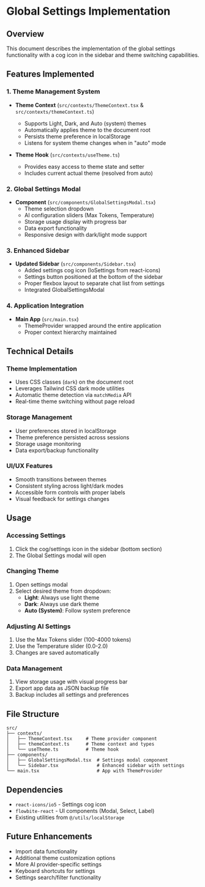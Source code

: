 # Global Settings Implementation

## Overview
This document describes the implementation of the global settings functionality with a cog icon in the sidebar and theme switching capabilities.

## Features Implemented

### 1. Theme Management System
- **Theme Context** (`src/contexts/ThemeContext.tsx` & `src/contexts/themeContext.ts`)
  - Supports Light, Dark, and Auto (system) themes
  - Automatically applies theme to the document root
  - Persists theme preference in localStorage
  - Listens for system theme changes when in "auto" mode

- **Theme Hook** (`src/contexts/useTheme.ts`)
  - Provides easy access to theme state and setter
  - Includes current actual theme (resolved from auto)

### 2. Global Settings Modal
- **Component** (`src/components/GlobalSettingsModal.tsx`)
  - Theme selection dropdown
  - AI configuration sliders (Max Tokens, Temperature)
  - Storage usage display with progress bar
  - Data export functionality
  - Responsive design with dark/light mode support

### 3. Enhanced Sidebar
- **Updated Sidebar** (`src/components/Sidebar.tsx`)
  - Added settings cog icon (IoSettings from react-icons)
  - Settings button positioned at the bottom of the sidebar
  - Proper flexbox layout to separate chat list from settings
  - Integrated GlobalSettingsModal

### 4. Application Integration
- **Main App** (`src/main.tsx`)
  - ThemeProvider wrapped around the entire application
  - Proper context hierarchy maintained

## Technical Details

### Theme Implementation
- Uses CSS classes (`dark`) on the document root
- Leverages Tailwind CSS dark mode utilities
- Automatic theme detection via `matchMedia` API
- Real-time theme switching without page reload

### Storage Management
- User preferences stored in localStorage
- Theme preference persisted across sessions
- Storage usage monitoring
- Data export/backup functionality

### UI/UX Features
- Smooth transitions between themes
- Consistent styling across light/dark modes
- Accessible form controls with proper labels
- Visual feedback for settings changes

## Usage

### Accessing Settings
1. Click the cog/settings icon in the sidebar (bottom section)
2. The Global Settings modal will open

### Changing Theme
1. Open settings modal
2. Select desired theme from dropdown:
   - **Light**: Always use light theme
   - **Dark**: Always use dark theme  
   - **Auto (System)**: Follow system preference

### Adjusting AI Settings
1. Use the Max Tokens slider (100-4000 tokens)
2. Use the Temperature slider (0.0-2.0)
3. Changes are saved automatically

### Data Management
1. View storage usage with visual progress bar
2. Export app data as JSON backup file
3. Backup includes all settings and preferences

## File Structure
```
src/
├── contexts/
│   ├── ThemeContext.tsx     # Theme provider component
│   ├── themeContext.ts      # Theme context and types
│   └── useTheme.ts          # Theme hook
├── components/
│   ├── GlobalSettingsModal.tsx  # Settings modal component
│   └── Sidebar.tsx              # Enhanced sidebar with settings
└── main.tsx                     # App with ThemeProvider
```

## Dependencies
- `react-icons/io5` - Settings cog icon
- `flowbite-react` - UI components (Modal, Select, Label)
- Existing utilities from `@/utils/localStorage`

## Future Enhancements
- Import data functionality
- Additional theme customization options
- More AI provider-specific settings
- Keyboard shortcuts for settings
- Settings search/filter functionality
